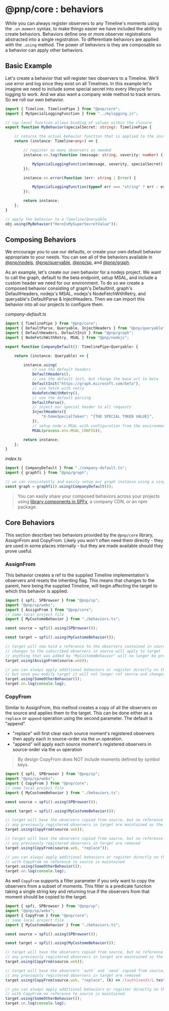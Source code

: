 # @pnp/core : behaviors

While you can always register observers to any Timeline's moments using the `.on.moment` syntax, to make things easier we have included the ability to create behaviors. Behaviors define one or more observer registrations abstracted into a single registration. To differentiate behaviors are applied with the `.using` method. The power of behaviors is they are composable so a behavior can apply other behaviors.

## Basic Example

Let's create a behavior that will register two observers to a Timeline. We'll use error and log since they exist on all Timelines. In this example let's imagine we need to include some special secret into every lifecycle for logging to work. And we also want a company wide method to track errors. So we roll our own behavior.

```TypeScript
import { Timeline, TimelinePipe } from "@pnp/core";
import { MySpecialLoggingFunction } from "../mylogging.js";

// top level function allows binding of values within the closure
export function MyBehavior(specialSecret: string): TimelinePipe {

    // returns the actual behavior function that is applied to the instance
    return (instance: Timeline<any>) => {

        // register as many observers as needed
        instance.on.log(function (message: string, severity: number) {

            MySpecialLoggingFunction(message, severity, specialSecret);
        });

        instance.on.error(function (err: string | Error) {

            MySpecialLoggingFunction(typeof err === "string" ? err : err.toString(), severity, specialSecret);
        });

        return instance;
    };
}

// apply the behavior to a Timeline/Queryable
obj.using(MyBehavior("HereIsMySuperSecretValue"));
```

## Composing Behaviors

We encourage you to use our defaults, or create your own default behavior appropriate to your needs. You can see all of the behaviors available in [@pnp/nodejs](../nodejs/behaviors.md), [@pnp/queryable](../queryable/behaviors.md), [@pnp/sp](../sp/behaviors.md), and [@pnp/graph](../graph/behaviors.md).

As an example, let's create our own behavior for a nodejs project. We want to call the graph, default to the beta endpoint, setup MSAL, and include a custom header we need for our environment. To do so we create a composed behavior consisting of graph's DefaultInit, graph's DefaultHeaders, nodejs's MSAL, nodejs's NodeFetchWithRetry, and queryable's DefaultParse & InjectHeaders. Then we can import this behavior into all our projects to configure them.

_company-default.ts_
```TypeScript
import { TimelinePipe } from "@pnp/core";
import { DefaultParse, Queryable, InjectHeaders } from "@pnp/queryable";
import { DefaultHeaders, DefaultInit } from "@pnp/graph";
import { NodeFetchWithRetry, MSAL } from "@pnp/nodejs";

export function CompanyDefault(): TimelinePipe<Queryable> {

    return (instance: Queryable) => {

        instance.using(
            // use the default headers
            DefaultHeaders(),
            // use the default init, but change the base url to beta
            DefaultInit("https://graph.microsoft.com/beta"),
            // use fetch with retry
            NodeFetchWithRetry(),
            // use the default parsing
            DefaultParse(),
            // inject our special header to all requests
            InjectHeaders({
                "X-SomeSpecialToken": "{THE SPECIAL TOKEN VALUE}",
            }),
            // setup node's MSAL with configuration from the environment (or any source)
            MSAL(process.env.MSAL_CONFIG));

        return instance;
    };
}
```

_index.ts_
```TypeScript
import { CompanyDefault } from "./company-default.ts";
import { graphfi } from "@pnp/graph";

// we can consistently and easily setup our graph instance using a single behavior
const graph = graphfi().using(CompanyDefault());
```

> You can easily share your composed behaviors across your projects using [library components in SPFx](https://docs.microsoft.com/en-us/sharepoint/dev/spfx/library-component-overview), a company CDN, or an npm package.

[](#assignfrom)

## Core Behaviors

This section describes two behaviors provided by the `@pnp/core` library, AssignFrom and CopyFrom. Likely you won't often need them directly - they are used in some places internally - but they are made available should they prove useful.

### AssignFrom

This behavior creates a ref to the supplied Timeline implementation's observers and resets the inheriting flag. This means that changes to the parent, here being the supplied Timeline, will begin affecting the target to which this behavior is applied.

```TypeScript
import { spfi, SPBrowser } from "@pnp/sp";
import "@pnp/sp/webs";
import { AssignFrom } from "@pnp/core";
// some local project file
import { MyCustomeBehavior } from "./behaviors.ts";

const source = spfi().using(SPBrowser());

const target = spfi().using(MyCustomeBehavior());

// target will now hold a reference to the observers contained in source
// changes to the subscribed observers in source will apply to target
// anything that was added by "MyCustomeBehavior" will no longer be present
target.using(AssignFrom(source.web));

// you can always apply additional behaviors or register directly on the events
// but once you modify target it will not longer ref source and changes to source will no longer apply
target.using(SomeOtherBehavior());
target.on.log(console.log);
```

### CopyFrom

Similar to AssignFrom, this method creates a copy of all the observers on the source and applies them to the target. This can be done either as a `replace` or `append` operation using the second parameter. The default is "append".

- "replace" will first clear each source moment's registered observers then apply each in source-order via the `on` operation.
- "append" will apply each source moment's registered observers in source-order via the `on` operation

> By design CopyFrom does NOT include moments defined by symbol keys.

```TypeScript
import { spfi, SPBrowser } from "@pnp/sp";
import "@pnp/sp/webs";
import { CopyFrom } from "@pnp/core";
// some local project file
import { MyCustomeBehavior } from "./behaviors.ts";

const source = spfi().using(SPBrowser());

const target = spfi().using(MyCustomeBehavior());

// target will have the observers copied from source, but no reference to source. Changes to source's registered observers will not affect target.
// any previously registered observers in target are maintained as the default behavior is to append
target.using(CopyFrom(source.web));

// target will have the observers copied from source, but no reference to source. Changes to source's registered observers will not affect target.
// any previously registered observers in target are removed
target.using(CopyFrom(source.web, "replace"));

// you can always apply additional behaviors or register directly on the events
// with CopyFrom no reference to source is maintained
target.using(SomeOtherBehavior());
target.on.log(console.log);
```

As well `CopyFrom` supports a filter parameter if you only want to copy the observers from a subset of moments. This filter is a predicate function taking a single string key and returning true if the observers from that moment should be copied to the target.

```TypeScript
import { spfi, SPBrowser } from "@pnp/sp";
import "@pnp/sp/webs";
import { CopyFrom } from "@pnp/core";
// some local project file
import { MyCustomeBehavior } from "./behaviors.ts";

const source = spfi().using(SPBrowser());

const target = spfi().using(MyCustomeBehavior());

// target will have the observers copied from source, but no reference to source. Changes to source's registered observers will not affect target.
// any previously registered observers in target are maintained as the default behavior is to append
target.using(CopyFrom(source.web));

// target will have the observers `auth` and `send` copied from source, but no reference to source. Changes to source's registered observers will not affect target.
// any previously registered observers in target are removed
target.using(CopyFrom(source.web, "replace", (k) => /(auth|send)/i.test(k)));

// you can always apply additional behaviors or register directly on the events
// with CopyFrom no reference to source is maintained
target.using(SomeOtherBehavior());
target.on.log(console.log);
```

